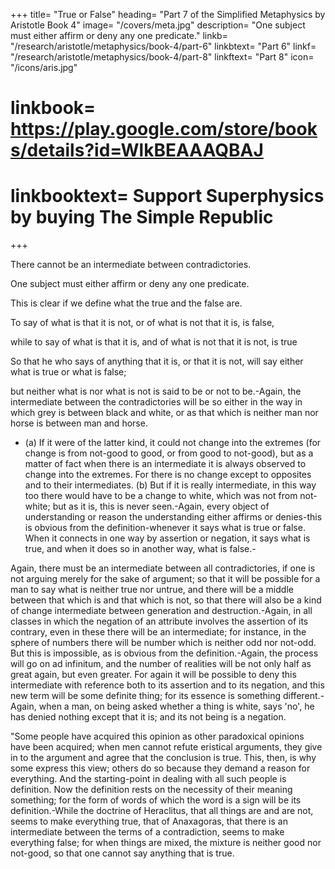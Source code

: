 +++
title= "True or False"
heading= "Part 7 of the Simplified Metaphysics by Aristotle Book 4"
image= "/covers/meta.jpg"
description= "One subject must either affirm or deny any one predicate."
linkb= "/research/aristotle/metaphysics/book-4/part-6"
linkbtext= "Part 6"
linkf= "/research/aristotle/metaphysics/book-4/part-8"
linkftext= "Part 8"
icon= "/icons/aris.jpg"
# linkbook= https://play.google.com/store/books/details?id=WlkBEAAAQBAJ
# linkbooktext= Support Superphysics by buying The Simple Republic
+++

There cannot be an intermediate between contradictories. 

One subject must either affirm or deny any one predicate.

This is clear if we define what the true and the false are. 

To say of what is that it is not, or of what is not that it is, is false, 

while to say of what is that it is, and of what is not that it is not, is true 

So that he who says of anything that it is, or that it is not, will say either what is true or what is false; 

but neither what is nor what is not is said to be or not to be.-Again, the intermediate between the contradictories will be so either in the way in which grey is between black and white, or as that which is neither man nor horse is between man and horse. 

- (a) If it were of the latter kind, it could not change into the extremes (for change is from not-good to good, or from good to not-good), but as a matter of fact when there is an intermediate it is always observed to change into the extremes. For there is no change except to opposites and to their intermediates. (b) But if it is really intermediate, in this way too there would have to be a change to white, which was not from not-white; but as it is, this is never seen.-Again, every object of understanding or reason the understanding either affirms or denies-this is obvious from the definition-whenever it says what is true or false. When it connects in one way by assertion or negation, it says what is true, and when it does so in another way, what is false.-

Again, there must be an intermediate between all contradictories, if one is not arguing merely for the sake of argument; so that it will be possible for a man to say what is neither true nor untrue, and there will be a middle between that which is and that which is not, so that there will also be a kind of change intermediate between generation and destruction.-Again, in all classes in which the negation of an attribute involves the assertion of its contrary, even in these there will be an intermediate; for instance, in the sphere of numbers there will be number which is neither odd nor not-odd. But this is impossible, as is obvious from the definition.-Again, the process will go on ad infinitum, and the number of realities will be not only half as great again, but even greater. For again it will be possible to deny this intermediate with reference both to its assertion and to its negation, and this new term will be some definite thing; for its essence is something different.-Again, when a man, on being asked whether a thing is white, says 'no', he has denied nothing except that it is; and its not being is a negation.

"Some people have acquired this opinion as other paradoxical opinions have been acquired; when men cannot refute eristical arguments, they give in to the argument and agree that the conclusion is true. This, then, is why some express this view; others do so because they demand a reason for everything. And the starting-point in dealing with all such people is definition. Now the definition rests on the necessity of their meaning something; for the form of words of which the word is a sign will be its definition.-While the doctrine of Heraclitus, that all things are and are not, seems to make everything true, that of Anaxagoras, that there is an intermediate between the terms of a contradiction, seems to make everything false; for when things are mixed, the mixture is neither good nor not-good, so that one cannot say anything that is true.
